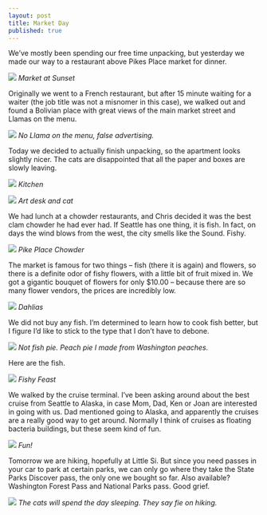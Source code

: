 ```yaml
---
layout: post
title: Market Day
published: true
---
```


We’ve mostly been spending our free time unpacking, but yesterday we made our way to a restaurant above Pikes Place market for dinner.

![](https://s3.amazonaws.com/orcatown/p1000153.jpg)
*Market at Sunset*

Originally we went to a French restaurant, but after 15 minute waiting for a waiter (the job title was not a misnomer in this case), we walked out and found a Bolivian place with great views of the main market street and Llamas on the menu.

![](https://s3.amazonaws.com/orcatown/p1000151.jpg)
*No Llama on the menu, false advertising.*

Today we decided to actually finish unpacking, so the apartment looks slightly nicer. The cats are disappointed that all the paper and boxes are slowly leaving.

![](https://s3.amazonaws.com/orcatown/p1000166.jpg])
*Kitchen*

![](https://s3.amazonaws.com/orcatown/p1000167.jpg)
*Art desk and cat*

We had lunch at a chowder restaurants, and Chris decided it was the best clam chowder he had ever had. If Seattle has one thing, it is fish. In fact, on days the wind blows from the west, the city smells like the Sound. Fishy.

![](https://s3.amazonaws.com/orcatown/p1000158.jpg)
*Pike Place Chowder*

The market is famous for two things – fish (there it is again) and flowers, so there is a definite odor of fishy flowers, with a little bit of fruit mixed in.  We got a gigantic bouquet of flowers for only $10.00 – because there are so many flower vendors, the prices are incredibly low.

![](https://s3.amazonaws.com/orcatown/p1000163.jpg)
*Dahlias*

We did not buy any fish.  I’m determined to learn how to cook fish better, but I figure I’d like to stick to the type that I don’t have to debone.

![](https://s3.amazonaws.com/orcatown/p1000165.jpg)
*Not fish pie. Peach pie I made from Washington peaches.*

Here are the fish.

![](https://s3.amazonaws.com/orcatown/p1000159.jpg)
*Fishy Feast*

We walked by the cruise terminal. I’ve been asking around about the best cruise from Seattle to Alaska, in case Mom, Dad, Ken or Joan are interested in going with us. Dad mentioned going to Alaska, and apparently the cruises are a really good way to get around. Normally I think of cruises as floating bacteria buildings, but these seem kind of fun.

![](https://s3.amazonaws.com/orcatown/p1000156.jpg)
*Fun!*

Tomorrow we are hiking, hopefully at Little Si. But since you need passes in your car to park at certain parks, we can only go where they take the State Parks Discover pass, the only one we bought so far. Also available? Washington Forest Pass and National Parks pass. Good grief.

![](https://s3.amazonaws.com/orcatown/p1000149.jpg)
*The cats will spend the day sleeping. They say fie on hiking.*
